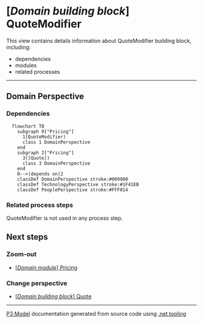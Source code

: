 ﻿
# [*Domain building block*] QuoteModifier

This view contains details information about QuoteModifier building block, including:
- dependencies
- modules
- related processes  

---



## Domain Perspective


### Dependencies

```mermaid
  flowchart TB
    subgraph 0["Pricing"]
      1(QuoteModifier)
      class 1 DomainPerspective
    end
    subgraph 2["Pricing"]
      3([Quote])
      class 3 DomainPerspective
    end
    0-->|depends on|2
    classDef DomainPerspective stroke:#009900
    classDef TechnologyPerspective stroke:#1F41EB
    classDef PeoplePerspective stroke:#FFF014
```

### Related process steps

QuoteModifier is not used in any process step.  

## Next steps


### Zoom-out

- [[*Domain module*] Pricing](../../../Modules/Sales/Pricing/Pricing.md)

### Change perspective

- [[*Domain building block*] Quote](Quote.md)

---

[P3 Model](https://github.com/P3-model/P3-model) documentation generated from source code using [.net tooling](https://github.com/P3-model/P3-model-dotnet)